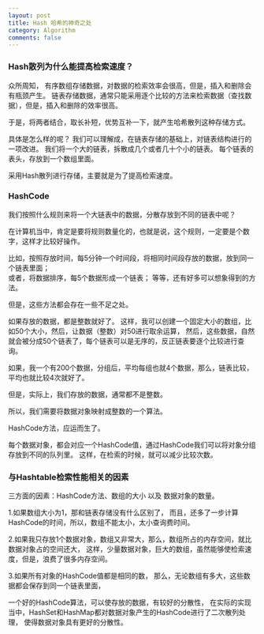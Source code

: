 ```yaml
---
layout: post
title: Hash 哈希的神奇之处
category: Algorithm
comments: false
---
```

### Hash散列为什么能提高检索速度？

众所周知，
有序数组存储数据，对数据的检索效率会很高，但是，插入和删除会有瓶颈产生。
链表存储数据，通常只能采用逐个比较的方法来检索数据（查找数据），但是，插入和删除的效率很高。

于是，将两者结合，取长补短，优势互补一下，就产生哈希散列这种存储方式。

具体是怎么样的呢？
我们可以理解成，在链表存储的基础上，对链表结构进行的一项改进。
我们将一个大的链表，拆散成几个或者几十个小的链表。
每个链表的表头，存放到一个数组里面。

采用Hash散列进行存储，主要就是为了提高检索速度。

### HashCode
我们按照什么规则来将一个大链表中的数据，分散存放到不同的链表中呢？ 
 
在计算机当中，肯定是要将规则数量化的，也就是说，这个规则，一定要是个数字，这样才比较好操作。  

比如，按照存放时间，每5分钟一个时间段，将相同时间段存放的数据，放到同一个链表里面；  
或者，将数据排序，每5个数据形成一个链表；
等等，还有好多可以想象得到的方法。

但是，这些方法都会存在一些不足之处。

如果存放的数据，都是整数就好了。
这样，我可以创建一个固定大小的数组，比如50个大小，然后，让数据（整数）对50进行取余运算，
然后，这些数据，自然就会被分成50个链表了，每个链表可以是无序的，反正链表要逐个比较进行查询。

如果，我一个有200个数据，分组后，平均每组也就4个数据，那么，链表比较，平均也就比较4次就好了。

但是，实际上，我们存放的数据，通常都不是整数。

所以，我们需要将数据对象映射成整数的一个算法。

HashCode方法，应运而生了。

每个数据对象，都会对应一个HashCode值，通过HashCode我们可以将对象分组存放到不同的队列里。
这样，在检索的时候，就可以减少比较次数。

### 与Hashtable检索性能相关的因素
三方面的因素：HashCode方法、数组的大小 以及 数据对象的数量。

1.如果数组大小为1，那和链表存储没有什么区别了，
而且，还多了一步计算HashCode的时间，所以，数组不能太小，太小查询费时间。

2.如果我只存放1个数据对象，数组又非常大，那么，数组所占的内存空间，就比数据对象占的空间还大，
这样，少量数据对象，巨大的数组，虽然能够使检索速度，但是，浪费了很多内存空间。

3.如果所有对象的HashCode值都是相同的数，
那么，无论数组有多大，这些数据都会保存到同一个链表里面，

一个好的HashCode算法，可以使存放的数据，有较好的分散性，
在实际的实现当中，HashSet和HashMap都对数据对象产生的HashCode进行了二次散列处理，
使得数据对象具有更好的分散性。